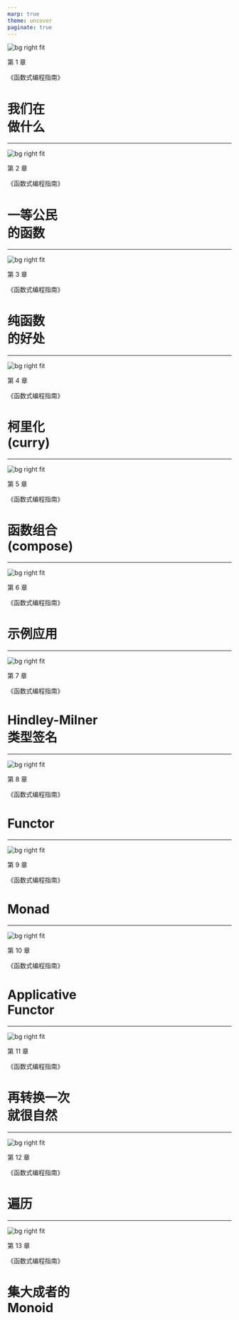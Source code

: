 ```yaml
---
marp: true
theme: uncover
paginate: true
---
```


![bg right fit](images/cover.png)

第 1 章

《函数式编程指南》

# 我们在<br/>做什么

---

![bg right fit](images/cover.png)

第 2 章

《函数式编程指南》

# 一等公民<br/>的函数

---

![bg right fit](images/cover.png)

第 3 章

《函数式编程指南》

# 纯函数<br/>的好处

---

![bg right fit](images/cover.png)

第 4 章

《函数式编程指南》

# 柯里化<br/>(curry)

---

![bg right fit](images/cover.png)

第 5 章

《函数式编程指南》

# 函数组合<br/>(compose)

---

![bg right fit](images/cover.png)

第 6 章

《函数式编程指南》

# 示例应用

---

![bg right fit](images/cover.png)

第 7 章

《函数式编程指南》

# Hindley-Milner<br/>类型签名

---

![bg right fit](images/jar-functor.jpg)

第 8 章

《函数式编程指南》

# Functor

---

![bg right fit](images/cover.png)

第 9 章

《函数式编程指南》

# Monad

---

![bg right fit](images/cover.png)

第 10 章

《函数式编程指南》

# Applicative<br/>Functor

---

![bg right fit](images/cover.png)

第 11 章

《函数式编程指南》

# 再转换一次<br/>就很自然

---

![bg right fit](images/cover.png)

第 12 章

《函数式编程指南》

# 遍历

---

![bg right fit](images/cover.png)

第 13 章

《函数式编程指南》

# 集大成者的<br/>Monoid
